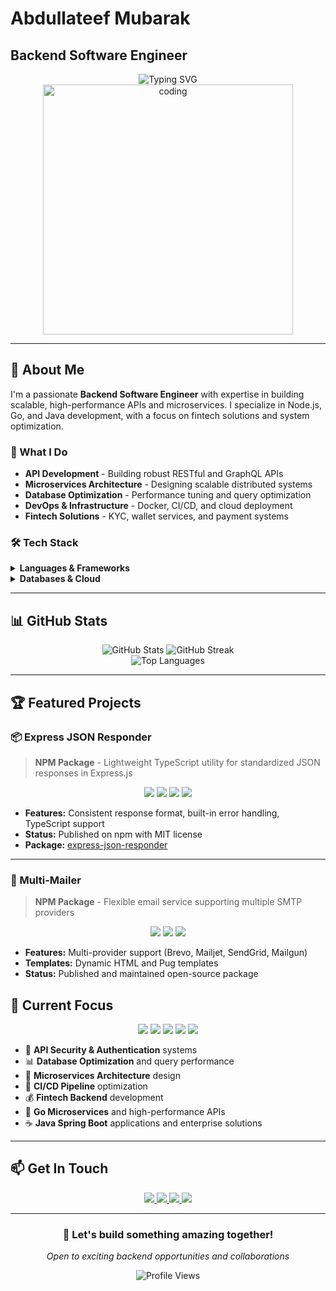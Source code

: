 # Abdullateef Mubarak
## Backend Software Engineer

<div align="center">
  <img src="https://readme-typing-svg.herokuapp.com?font=Fira+Code&weight=500&size=28&pause=1000&color=3B82F6&center=true&vCenter=true&width=435&lines=Backend+Developer;API+Architect;System+Optimizer;Fintech+Enthusiast" alt="Typing SVG" />
</div>

<div align="center">
  <img src="https://user-images.githubusercontent.com/74038190/229223263-cf2e4b07-2615-4f87-9c38-e37600f8381a.gif" alt="coding" width="400"/>
</div>

---

## 🚀 About Me

I'm a passionate **Backend Software Engineer** with expertise in building scalable, high-performance APIs and microservices. I specialize in Node.js, Go, and Java development, with a focus on fintech solutions and system optimization.

### 🎯 What I Do
- **API Development** - Building robust RESTful and GraphQL APIs
- **Microservices Architecture** - Designing scalable distributed systems
- **Database Optimization** - Performance tuning and query optimization
- **DevOps & Infrastructure** - Docker, CI/CD, and cloud deployment
- **Fintech Solutions** - KYC, wallet services, and payment systems

### 🛠️ Tech Stack

<details>
<summary><b>Languages & Frameworks</b></summary>
<br>

![Node.js](https://img.shields.io/badge/Node.js-339933?style=for-the-badge&logo=nodedotjs&logoColor=white)
![TypeScript](https://img.shields.io/badge/TypeScript-007ACC?style=for-the-badge&logo=typescript&logoColor=white)
![Go](https://img.shields.io/badge/Go-00ADD8?style=for-the-badge&logo=go&logoColor=white)
![Java](https://img.shields.io/badge/Java-ED8B00?style=for-the-badge&logo=openjdk&logoColor=white)
![Express.js](https://img.shields.io/badge/Express.js-000000?style=for-the-badge&logo=express&logoColor=white)
![NestJS](https://img.shields.io/badge/NestJS-E0234E?style=for-the-badge&logo=nestjs&logoColor=white)

</details>

<details>
<summary><b>Databases & Cloud</b></summary>
<br>

![PostgreSQL](https://img.shields.io/badge/PostgreSQL-316192?style=for-the-badge&logo=postgresql&logoColor=white)
![MongoDB](https://img.shields.io/badge/MongoDB-4EA94B?style=for-the-badge&logo=mongodb&logoColor=white)
![MySQL](https://img.shields.io/badge/MySQL-00000F?style=for-the-badge&logo=mysql&logoColor=white)
![AWS](https://img.shields.io/badge/AWS-FF9900?style=for-the-badge&logo=amazonaws&logoColor=white)
![Docker](https://img.shields.io/badge/Docker-2CA5E0?style=for-the-badge&logo=docker&logoColor=white)
![Nginx](https://img.shields.io/badge/Nginx-009639?style=for-the-badge&logo=nginx&logoColor=white)

</details>

---

## 📊 GitHub Stats

<div align="center">
  <img src="https://github-readme-stats.vercel.app/api?username=techlateef&show_icons=true&theme=radical" alt="GitHub Stats" />
  <img src="https://github-readme-streak-stats.herokuapp.com/?user=techlateef&theme=radical" alt="GitHub Streak" />
</div>

<div align="center">
  <img src="https://github-readme-stats.vercel.app/api/top-langs/?username=techlateef&layout=compact&theme=radical&hide=jupyter%20notebook,html,css&langs_count=6" alt="Top Languages" />
</div>

---

## 🏆 Featured Projects

### 📦 Express JSON Responder
> **NPM Package** - Lightweight TypeScript utility for standardized JSON responses in Express.js

<div align="center">
  <img src="https://img.shields.io/badge/Node.js-339933?style=for-the-badge&logo=nodedotjs&logoColor=white" />
  <img src="https://img.shields.io/badge/TypeScript-007ACC?style=for-the-badge&logo=typescript&logoColor=white" />
  <img src="https://img.shields.io/badge/Express.js-000000?style=for-the-badge&logo=express&logoColor=white" />
  <img src="https://img.shields.io/badge/NPM-CB3837?style=for-the-badge&logo=npm&logoColor=white" />
</div>

- **Features:** Consistent response format, built-in error handling, TypeScript support
- **Status:** Published on npm with MIT license
- **Package:** [express-json-responder](https://www.npmjs.com/package/express-json-responder)

---

### 💼 Multi-Mailer
> **NPM Package** - Flexible email service supporting multiple SMTP providers

<div align="center">
  <img src="https://img.shields.io/badge/Node.js-339933?style=for-the-badge&logo=nodedotjs&logoColor=white" />
  <img src="https://img.shields.io/badge/TypeScript-007ACC?style=for-the-badge&logo=typescript&logoColor=white" />
  <img src="https://img.shields.io/badge/NPM-CB3837?style=for-the-badge&logo=npm&logoColor=white" />
</div>

- **Features:** Multi-provider support (Brevo, Mailjet, SendGrid, Mailgun)
- **Templates:** Dynamic HTML and Pug templates
- **Status:** Published and maintained open-source package

## 🎯 Current Focus

<div align="center">
  <img src="https://img.shields.io/badge/API_Security-🔐-blue" />
  <img src="https://img.shields.io/badge/Database_Optimization-📊-green" />
  <img src="https://img.shields.io/badge/Microservices-🚀-orange" />
  <img src="https://img.shields.io/badge/Go_Development-🐹-cyan" />
  <img src="https://img.shields.io/badge/Java_Spring-☕-red" />
</div>

- 🔐 **API Security & Authentication** systems
- 📊 **Database Optimization** and query performance
- 🚀 **Microservices Architecture** design
- 🔄 **CI/CD Pipeline** optimization
- 💰 **Fintech Backend** development
- 🐹 **Go Microservices** and high-performance APIs
- ☕ **Java Spring Boot** applications and enterprise solutions

---

## 📫 Get In Touch

<div align="center">
  <a href="https://www.linkedin.com/in/mubarak-abdullateef-b8669b244/">
    <img src="https://img.shields.io/badge/LinkedIn-0077B5?style=for-the-badge&logo=linkedin&logoColor=white" />
  </a>
  <a href="mailto:techlateef@gmail.com">
    <img src="https://img.shields.io/badge/Gmail-D14836?style=for-the-badge&logo=gmail&logoColor=white" />
  </a>
  <a href="https://twitter.com/tech_lateef">
    <img src="https://img.shields.io/badge/Twitter-1DA1F2?style=for-the-badge&logo=twitter&logoColor=white" />
  </a>
  <a href="https://github.com/techlateef">
    <img src="https://img.shields.io/badge/GitHub-100000?style=for-the-badge&logo=github&logoColor=white" />
  </a>
</div>

---

<div align="center">
  <h3>🚀 Let's build something amazing together!</h3>
  <p><em>Open to exciting backend opportunities and collaborations</em></p>
  
  <img src="https://komarev.com/ghpvc/?username=techlateef&style=flat-square&color=blue" alt="Profile Views" />
</div>

